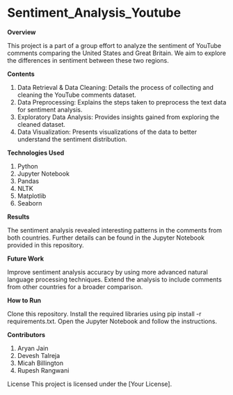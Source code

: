 # Sentiment_Analysis_Youtube

**Overview**

This project is a part of a group effort to analyze the sentiment of YouTube comments comparing the United States and Great Britain. We aim to explore the differences in sentiment between these two regions.

**Contents**
1. Data Retrieval & Data Cleaning: Details the process of collecting and cleaning the YouTube comments dataset.
2. Data Preprocessing: Explains the steps taken to preprocess the text data for sentiment analysis.
3. Exploratory Data Analysis: Provides insights gained from exploring the cleaned dataset.
4. Data Visualization: Presents visualizations of the data to better understand the sentiment distribution.


**Technologies Used**

1. Python
2. Jupyter Notebook
3. Pandas
4. NLTK
5. Matplotlib
6. Seaborn

**Results**

The sentiment analysis revealed interesting patterns in the comments from both countries. Further details can be found in the Jupyter Notebook provided in this repository.

**Future Work**

Improve sentiment analysis accuracy by using more advanced natural language processing techniques.
Extend the analysis to include comments from other countries for a broader comparison.

**How to Run**

Clone this repository.
Install the required libraries using pip install -r requirements.txt.
Open the Jupyter Notebook and follow the instructions.

**Contributors**

1. Aryan Jain
2. Devesh Talreja
3. Micah Billington
4. Rupesh Rangwani


License
This project is licensed under the [Your License].
